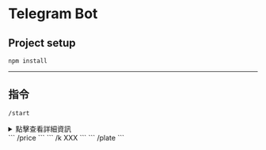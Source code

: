 # Telegram Bot


## Project setup
```
npm install
```
___
## 指令
```
/start
```
<details>
<summary>點擊查看詳細資訊</summary>
</details>
```
/price
```
```
/k XXX
```
```
/plate
```

